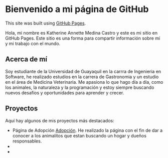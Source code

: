# Bienvenido a mi página de GitHub

This site was built using [GitHub Pages](https://pages.github.com/).


Hola, mi nombre es Katherine Annette Medina Castro y este es mi sitio en GitHub Pages. Este sitio es una forma para compartir información sobre mí y mi trabajo con el mundo.

## Acerca de mí

Soy estudiante de la Universidad de Guayaquil en la carrra de Ingenieria en Software, he realizado estudios en la carrera de Gastronomia y un estudio en el área de Medicina Veterinaria. Me apasiona lo que hago día a día, como los animales, la naturaleza y la programación y estoy siempre buscando nuevos desafíos y oportunidades para aprender y crecer.


## Proyectos

Aquí hay algunos de mis proyectos más destacados:

* Página de Adopción [Adopción](https://katherinemedina55.github.io/kmedina.github.io/). He realizado la página con el fin de dar a conocer a los animalitos que estan buscando un hogar y dueños responsables.
* 
*
